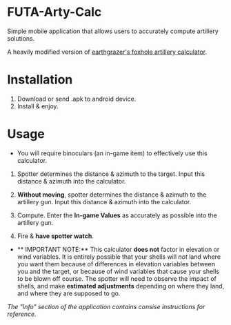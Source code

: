 # FUTA-Arty-Calc
Simple mobile application that allows users to accurately compute artillery solutions.

A heavily modified version of [earthgrazer's foxhole artillery calculator](https://github.com/earthgrazer/foxhole-artillery-calc).

# Installation
1. Download or send .apk to android device.
2. Install & enjoy.

# Usage
- You will require binoculars (an in-game item) to effectively use this calculator.

1. Spotter determines the distance & azimuth to the target. Input this distance & azimuth into the calculator.

2. **Without moving**, spotter determines the distance & azimuth to the artillery gun. Input this distance & azimuth into the calculator.

3. Compute. Enter the **In-game Values** as accurately as possible into the artillery gun.

4. Fire & **have spotter watch**.
  * ** IMPORTANT NOTE:** This calculator **does not** factor in elevation or wind variables. It is entirely possible that your shells will *not* land where you want them because of differences in elevation variables between you and the target, or because of wind variables that cause your shells to be blown off course. The spotter will need to observe the impact of shells, and make **estimated adjustments** depending on where they land, and where they are supposed to go.

*The "Info" section of the application contains consise instructions for reference.*
